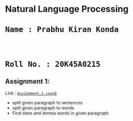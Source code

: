 # Natural Language Processing
<kbd><h3>Name : Prabhu Kiran Konda</h3></kbd>  
<kbd><h3>Roll No. : 20K45A0215</h3></kbd>
---
## Assignment 1:  
Link : <a href="https://github.com/PrabhuKiran8790/NLP/blob/main/Assignment%201/NLP_Assignment_1.ipynb"><code>Assignment_1.ipynb</code></a>
- split given paragraph to sentences
- split given paragraph to words
- Find stem and lemma words in given paragraph
